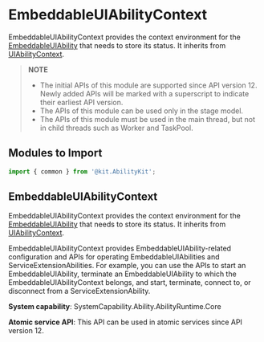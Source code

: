 # EmbeddableUIAbilityContext

EmbeddableUIAbilityContext provides the context environment for the [EmbeddableUIAbility](js-apis-app-ability-embeddableUIAbility.md) that needs to store its status. It inherits from [UIAbilityContext](js-apis-inner-application-uiAbilityContext.md).

> **NOTE**
>
>  - The initial APIs of this module are supported since API version 12. Newly added APIs will be marked with a superscript to indicate their earliest API version.
>  - The APIs of this module can be used only in the stage model.
>  - The APIs of this module must be used in the main thread, but not in child threads such as Worker and TaskPool.

## Modules to Import

```ts
import { common } from '@kit.AbilityKit';
```

## EmbeddableUIAbilityContext 

EmbeddableUIAbilityContext provides the context environment for the [EmbeddableUIAbility](js-apis-app-ability-embeddableUIAbility.md) that needs to store its status. It inherits from [UIAbilityContext](js-apis-inner-application-uiAbilityContext.md).

EmbeddableUIAbilityContext provides EmbeddableUIAbility-related configuration and APIs for operating EmbeddableUIAbilities and ServiceExtensionAbilities. For example, you can use the APIs to start an EmbeddableUIAbility, terminate an EmbeddableUIAbility to which the EmbeddableUIAbilityContext belongs, and start, terminate, connect to, or disconnect from a ServiceExtensionAbility.

**System capability**: SystemCapability.Ability.AbilityRuntime.Core

**Atomic service API**: This API can be used in atomic services since API version 12.
